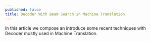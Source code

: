 ```yaml
---
published: false
title: Decoder With Beam Search in Machine Translation
---
```


In this article we compose an introduce some recent techniques with Decoder mostly used in Machine Translation.
